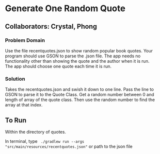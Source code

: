 # Generate One Random Quote

## Collaborators: Crystal, Phong

### Problem Domain

Use the file recentquotes.json to show random popular book quotes. Your program should use GSON to parse the .json file. The app needs no functionality other than showing the quote and the author when it is run. The app should choose one quote each time it is run.

### Solution

Takes the recentquotes.json and swish it down to one line. Pass the line to GSON to parse it to the Quote Class.  Get a random number between 0 and length of array of the quote class. Then use the random number to find the array at that index.

## To Run

Within the directory of quotes.

In terminal, type ` ./gradlew run --args "src/main/resources/recentquotes.json"` or path to the json file

